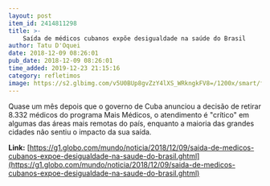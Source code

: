 ```yaml
---
layout: post
item_id: 2414811298
title: >-
    Saída de médicos cubanos expõe desigualdade na saúde do Brasil
author: Tatu D'Oquei
date: 2018-12-09 08:26:01
pub_date: 2018-12-09 08:26:01
time_added: 2019-12-23 21:15:16
category: refletimos
image: https://s2.glbimg.com/v5U0BUp8gvZzY4lXS_WRkngkFV8=/1200x/smart/filters:cover():strip_icc()/s.glbimg.com/jo/g1/f/original/2016/11/05/pai195588_610x340.jpg
---
```


Quase um mês depois que o governo de Cuba anunciou a decisão de retirar 8.332 médicos do programa Mais Médicos, o atendimento é "crítico" em algumas das áreas mais remotas do país, enquanto a maioria das grandes cidades não sentiu o impacto da sua saída.

**Link:** [https://g1.globo.com/mundo/noticia/2018/12/09/saida-de-medicos-cubanos-expoe-desigualdade-na-saude-do-brasil.ghtml](https://g1.globo.com/mundo/noticia/2018/12/09/saida-de-medicos-cubanos-expoe-desigualdade-na-saude-do-brasil.ghtml)

